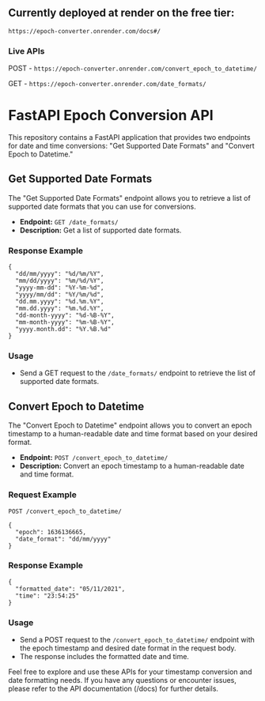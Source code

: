 ## Currently deployed at render on the free tier: 

```https://epoch-converter.onrender.com/docs#/```


### Live APIs
POST - ```https://epoch-converter.onrender.com/convert_epoch_to_datetime/```

GET - ```https://epoch-converter.onrender.com/date_formats/```

# FastAPI Epoch Conversion API

This repository contains a FastAPI application that provides two endpoints for date and time conversions: "Get Supported Date Formats" and "Convert Epoch to Datetime."

## Get Supported Date Formats

The "Get Supported Date Formats" endpoint allows you to retrieve a list of supported date formats that you can use for conversions.

- **Endpoint:** `GET /date_formats/`
- **Description:** Get a list of supported date formats.

### Response Example
```
{
  "dd/mm/yyyy": "%d/%m/%Y",
  "mm/dd/yyyy": "%m/%d/%Y",
  "yyyy-mm-dd": "%Y-%m-%d",
  "yyyy/mm/dd": "%Y/%m/%d",
  "dd.mm.yyyy": "%d.%m.%Y",
  "mm.dd.yyyy": "%m.%d.%Y",
  "dd-month-yyyy": "%d-%B-%Y",
  "mm-month-yyyy": "%m-%B-%Y",
  "yyyy.month.dd": "%Y.%B.%d"
}
```

### Usage

- Send a GET request to the `/date_formats/` endpoint to retrieve the list of supported date formats.

## Convert Epoch to Datetime

The "Convert Epoch to Datetime" endpoint allows you to convert an epoch timestamp to a human-readable date and time format based on your desired format.

- **Endpoint:** `POST /convert_epoch_to_datetime/`
- **Description:** Convert an epoch timestamp to a human-readable date and time format.

### Request Example

```http
POST /convert_epoch_to_datetime/

{
  "epoch": 1636136665,
  "date_format": "dd/mm/yyyy"
}
```

### Response Example
```
{
  "formatted_date": "05/11/2021",
  "time": "23:54:25"
}
```

### Usage

- Send a POST request to the `/convert_epoch_to_datetime/` endpoint with the epoch timestamp and desired date format in the request body.
- The response includes the formatted date and time.

Feel free to explore and use these APIs for your timestamp conversion and date formatting needs. If you have any questions or encounter issues, please refer to the API documentation (<host>/docs) for further details.
